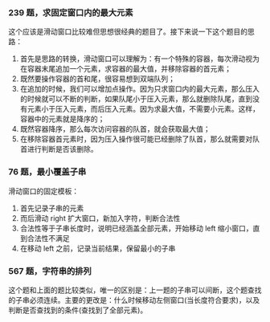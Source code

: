 ### 239 题，求固定窗口内的最大元素

这个应该是滑动窗口比较难但思想很经典的题目了。接下来说一下这个题目的思路：

1. 首先是思路的转换，滑动窗口可以理解为：有一个特殊的容器，每次滑动视为在容器末尾追加一个元素，求容器的最大值，并移除容器的首元素；
2. 既然要操作容器的首和尾，很容易想到双端队列；
3. 在追加的时候，我们可以增加点操作。因为只求窗口内的最大元素，那么压入的时候就可以不断的判断，如果队尾小于压入元素，那么就删除队尾，直到没有元素小于压入元素，而后压入元素。因为求最大值，不需要小元素。这样，容器中的元素就是降序的；
4. 既然容器降序，那么每次访问容器的队首，就会获取最大值；
5. 在移除容器首元素时，因为压入操作很可能已经删除了队首，那么就需要对队首进行判断是否该删除。

### 76 题，最小覆盖子串

滑动窗口的固定模板：

1. 首先记录子串的元素
2. 而后滑动 right 扩大窗口，新加入字符，判断合法性
3. 合法性等于子串长度时，说明已经涵盖全部元素，开始移动 left 缩小窗口，直到合法性不满足
4. 在移动 left 之前，记录当前结果，保留最小的子串

### 567 题，字符串的排列

这个题和上面的题比较类似，唯一的区别是：上一题的子串可以间断，这个题查找的子串必须连续。主要的更改是：什么时候移动左侧窗口(当长度符合要求)，以及判断是否查找到的条件(查找到了全部元素)。
